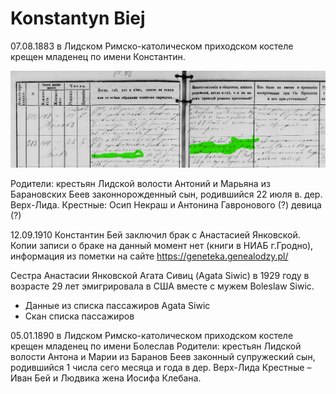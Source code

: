 # Konstantyn Biej

07.08.1883 в Лидском Римско-католическом приходском костеле крещен младенец по имени Константин.

![](./images/Biej_Konstantyn_birth.png)

Родители: крестьян Лидской волости Антоний и Марьяна из Барановских Беев законнорожденный сын, родившийся 22 июля в. дер. Верх-Лида.
Крестные: Осип Некраш и Антонина Гавронового (?) девица (?)

12.09.1910 Константин Бей заключил брак с Анастасией Янковской. Копии записи о браке на данный момент нет (книги в НИАБ г.Гродно), информация из пометки на сайте https://geneteka.genealodzy.pl/


 Сестра Анастасии Янковской Агата Сивиц (Agata Siwic) в 1929 году в возрасте 29 лет эмигрировала в США вместе с мужем Boleslaw Siwic. 
-	Данные из списка пассажиров Agata Siwic
-	Скан списка пассажиров



05.01.1890 в Лидском Римско-католическом приходском костеле крещен младенец по имени Болеслав
Родители: крестьян Лидской волости Антона и Марии из Баранов Беев законный супружеский сын, родившийся 1 числа сего месяца и года в дер. Верх-Лида
Крестные – Иван Бей и Людвика жена Иосифа Клебана.

